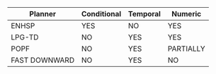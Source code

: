 | Planner       | Conditional | Temporal | Numeric   |
|---------------|-------------|----------|-----------|
| ENHSP         | YES         | NO       | YES       |
| LPG-TD        | NO          | YES      | YES       |
| POPF          | NO          | YES      | PARTIALLY |
| FAST DOWNWARD | NO          | YES      | NO        |